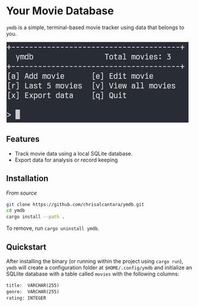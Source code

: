 # Your Movie Database

`ymdb` is a simple, terminal-based movie tracker using data that belongs to you.

![image](./demo.png)

## Features

- Track movie data using a local SQLite database.
- Export data for analysis or record keeping

## Installation

*From source*

```sh
git clone https://github.com/chrisalcantara/ymdb.git
cd ymdb
cargo install --path .
```
To remove, run `cargo uninstall ymdb`.

## Quickstart

After installing the binary (or running within the project using `cargo run`), `ymdb` will create a configuration folder at `$HOME/.config/ymdb` and initialize an SQLlite database with a table called `movies` with the following columns:

```txt
title:  VARCHAR(255)
genre:  VARCHAR(255)
rating: INTEGER
```
